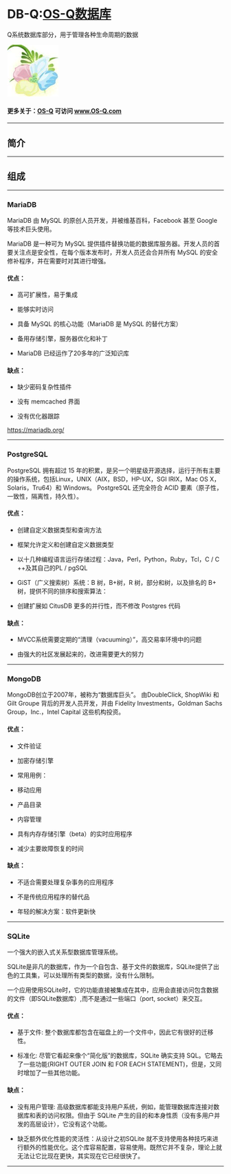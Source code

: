 ﻿# DB-Q:[OS-Q数据库](https://github.com/OS-Q/DB-Q) 

Q系统数据库部分，用于管理各种生命周期的数据

[![sites](OS-Q/OS-Q.png)](http://www.os-q.com)

#### 更多关于：[OS-Q](https://github.com/OS-Q/OS-Q) 可访问 www.OS-Q.com

---

## 简介


---

## 组成

---

### MariaDB

MariaDB 由 MySQL 的原创人员开发，并被维基百科，Facebook 甚至 Google 等技术巨头使用。 

MariaDB 是一种可为 MySQL 提供插件替换功能的数据库服务器。开发人员的首要关注点是安全性，在每个版本发布时，开发人员还会合并所有 MySQL 的安全修补程序，并在需要时对其进行增强。

#### 优点：

* 高可扩展性，易于集成

* 能够实时访问

* 具备 MySQL 的核心功能（MariaDB 是 MySQL 的替代方案）

* 备用存储引擎，服务器优化和补丁

* MariaDB 已经运作了20多年的广泛知识库

#### 缺点：

* 缺少密码复杂性插件

* 没有 memcached 界面

* 没有优化器跟踪


https://mariadb.org/

---

### PostgreSQL


PostgreSQL 拥有超过 15 年的积累，是另一个明星级开源选择，运行于所有主要的操作系统，包括Linux，UNIX（AIX，BSD，HP-UX，SGI IRIX，Mac OS X，Solaris，Tru64）和 Windows。 PostgreSQL 还完全符合 ACID 要素（原子性，一致性，隔离性，持久性）。


#### 优点：

* 创建自定义数据类型和查询方法

* 框架允许定义和创建自定义数据类型

* 以十几种编程语言运行存储过程：Java，Perl，Python，Ruby，Tcl，C / C ++及其自己的PL / pgSQL

* GiST（广义搜索树）系统：B 树，B+树，R 树，部分和树，以及排名的 B+ 树，提供不同的排序和搜索算法：

* 创建扩展如 CitusDB 更多的并行性，而不修改 Postgres 代码

 
#### 缺点：

* MVCC系统需要定期的“清理（vacuuming）”，高交易率环境中的问题

* 由强大的社区发展起来的，改进需要更大的努力

---

### MongoDB

MongoDB创立于2007年，被称为“数据库巨头”。 由DoubleClick, ShopWiki 和Gilt Groupe 背后的开发人员开发，并由 Fidelity Investments，Goldman Sachs Group，Inc.，Intel Capital 这些机构投资。

#### 优点：

* 文件验证

* 加密存储引擎

* 常用用例：

* 移动应用

* 产品目录

* 内容管理

* 具有内存存储引擎（beta）的实时应用程序

* 减少主要故障恢复的时间

#### 缺点：

* 不适合需要处理复杂事务的应用程序

* 不是传统应用程序的替代品

* 年轻的解决方案：软件更新快

---

### SQLite

一个强大的嵌入式关系型数据库管理系统。

SQLite是非凡的数据库，作为一个自包含、基于文件的数据库，SQLite提供了出色的工具集，可以处理所有类型的数据，没有什么限制。

一个应用使用SQLite时，它的功能直接被集成在其中，应用会直接访问包含数据的文件（即SQLite数据库）,而不是通过一些端口（port, socket）来交互。

#### 优点：

* 基于文件: 整个数据库都包含在磁盘上的一个文件中，因此它有很好的迁移性。

* 标准化: 尽管它看起来像个“简化版”的数据库，SQLite 确实支持 SQL。它略去了一些功能(RIGHT OUTER JOIN 和 FOR EACH STATEMENT)，但是，又同时增加了一些其他功能。

#### 缺点：

* 没有用户管理: 高级数据库都能支持用户系统，例如，能管理数据库连接对数据库和表的访问权限。但由于 SQLite 产生的目的和本身性质（没有多用户并发的高层设计），它没有这个功能。

* 缺乏额外优化性能的灵活性：从设计之初SQLite 就不支持使用各种技巧来进行额外的性能优化。这个库容易配置，容易使用。既然它并不复杂，理论上就无法让它比现在更快，其实现在它已经很快了。

---
